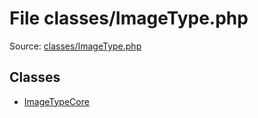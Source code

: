 File classes/ImageType.php
=========

Source: [classes/ImageType.php](https://github.com/PrestaShop/PrestaShop/blob/1.6.1.1/classes/ImageType.php)


Classes
-------

* [ImageTypeCore](class.ImageTypeCore.md)

